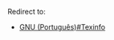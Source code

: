 Redirect to:

*   [GNU (Português)#Texinfo](/index.php/GNU_(Portugu%C3%AAs)#Texinfo "GNU (Português)")